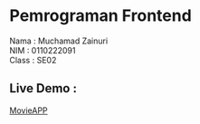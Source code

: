 # Pemrograman Frontend
Nama : Muchamad Zainuri <br>
NIM : 0110222091 <br>
Class : SE02

## Live Demo : 

[MovieAPP](https://movie-app-zdacoder.vercel.app/)
